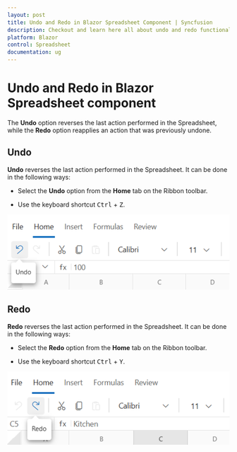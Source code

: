 ```yaml
---
layout: post
title: Undo and Redo in Blazor Spreadsheet Component | Syncfusion
description: Checkout and learn here all about undo and redo functionality in Syncfusion Blazor Spreadsheet component and much more.
platform: Blazor
control: Spreadsheet
documentation: ug
---
```


# Undo and Redo in Blazor Spreadsheet component

The <b>Undo</b> option reverses the last action performed in the Spreadsheet, while the <b>Redo</b> option reapplies an action that was previously undone.

## Undo

<b>Undo</b> reverses the last action performed in the Spreadsheet. It can be done in the following ways:

* Select the <b>Undo</b> option from the **Home** tab on the Ribbon toolbar.

* Use the keyboard shortcut  <kbd>Ctrl</kbd> + <kbd>Z</kbd>.

![UI showing undo option](./images/undo-feature.png)

## Redo

<b>Redo</b> reverses the last action performed in the Spreadsheet. It can be done in the following ways:

* Select the <b>Redo</b> option from the **Home** tab on the Ribbon toolbar.

* Use the keyboard shortcut <kbd>Ctrl</kbd> + <kbd>Y</kbd>.

![UI showing redo option](./images/redo-feature.png)


